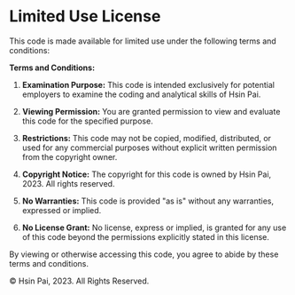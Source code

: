 # Limited Use License

This code is made available for limited use under the following terms and conditions:

**Terms and Conditions:**

1. **Examination Purpose:** This code is intended exclusively for potential employers to examine the coding and analytical skills of Hsin Pai.

2. **Viewing Permission:** You are granted permission to view and evaluate this code for the specified purpose.

3. **Restrictions:** This code may not be copied, modified, distributed, or used for any commercial purposes without explicit written permission from the copyright owner.

4. **Copyright Notice:** The copyright for this code is owned by Hsin Pai, 2023. All rights reserved.

5. **No Warranties:** This code is provided "as is" without any warranties, expressed or implied.

6. **No License Grant:** No license, express or implied, is granted for any use of this code beyond the permissions explicitly stated in this license.

By viewing or otherwise accessing this code, you agree to abide by these terms and conditions.

© Hsin Pai, 2023. All Rights Reserved.
